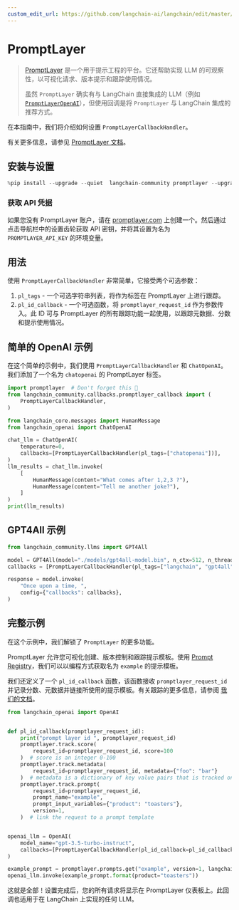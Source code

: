 ```yaml
---
custom_edit_url: https://github.com/langchain-ai/langchain/edit/master/docs/docs/integrations/callbacks/promptlayer.ipynb
---
```


# PromptLayer

>[PromptLayer](https://docs.promptlayer.com/introduction) 是一个用于提示工程的平台。它还帮助实现 LLM 的可观察性，以可视化请求、版本提示和跟踪使用情况。
>
>虽然 `PromptLayer` 确实有与 LangChain 直接集成的 LLM（例如 [`PromptLayerOpenAI`](/docs/integrations/llms/promptlayer_openai)），但使用回调是将 `PromptLayer` 与 LangChain 集成的推荐方式。

在本指南中，我们将介绍如何设置 `PromptLayerCallbackHandler`。

有关更多信息，请参见 [PromptLayer 文档](https://docs.promptlayer.com/languages/langchain)。

## 安装与设置


```python
%pip install --upgrade --quiet  langchain-community promptlayer --upgrade
```

### 获取 API 凭据

如果您没有 PromptLayer 账户，请在 [promptlayer.com](https://www.promptlayer.com) 上创建一个。然后通过点击导航栏中的设置齿轮获取 API 密钥，并将其设置为名为 `PROMPTLAYER_API_KEY` 的环境变量。

## 用法

使用 `PromptLayerCallbackHandler` 非常简单，它接受两个可选参数：
1. `pl_tags` - 一个可选字符串列表，将作为标签在 PromptLayer 上进行跟踪。
2. `pl_id_callback` - 一个可选函数，将 `promptlayer_request_id` 作为参数传入。此 ID 可与 PromptLayer 的所有跟踪功能一起使用，以跟踪元数据、分数和提示使用情况。

## 简单的 OpenAI 示例

在这个简单的示例中，我们使用 `PromptLayerCallbackHandler` 和 `ChatOpenAI`。我们添加了一个名为 `chatopenai` 的 PromptLayer 标签。

```python
import promptlayer  # Don't forget this 🍰
from langchain_community.callbacks.promptlayer_callback import (
    PromptLayerCallbackHandler,
)
```

```python
from langchain_core.messages import HumanMessage
from langchain_openai import ChatOpenAI

chat_llm = ChatOpenAI(
    temperature=0,
    callbacks=[PromptLayerCallbackHandler(pl_tags=["chatopenai"])],
)
llm_results = chat_llm.invoke(
    [
        HumanMessage(content="What comes after 1,2,3 ?"),
        HumanMessage(content="Tell me another joke?"),
    ]
)
print(llm_results)
```

## GPT4All 示例


```python
from langchain_community.llms import GPT4All

model = GPT4All(model="./models/gpt4all-model.bin", n_ctx=512, n_threads=8)
callbacks = [PromptLayerCallbackHandler(pl_tags=["langchain", "gpt4all"])]

response = model.invoke(
    "Once upon a time, ",
    config={"callbacks": callbacks},
)
```

## 完整示例

在这个示例中，我们解锁了 `PromptLayer` 的更多功能。

PromptLayer 允许您可视化创建、版本控制和跟踪提示模板。使用 [Prompt Registry](https://docs.promptlayer.com/features/prompt-registry)，我们可以以编程方式获取名为 `example` 的提示模板。

我们还定义了一个 `pl_id_callback` 函数，该函数接收 `promptlayer_request_id` 并记录分数、元数据并链接所使用的提示模板。有关跟踪的更多信息，请参阅 [我们的文档](https://docs.promptlayer.com/features/prompt-history/request-id)。

```python
from langchain_openai import OpenAI


def pl_id_callback(promptlayer_request_id):
    print("prompt layer id ", promptlayer_request_id)
    promptlayer.track.score(
        request_id=promptlayer_request_id, score=100
    )  # score is an integer 0-100
    promptlayer.track.metadata(
        request_id=promptlayer_request_id, metadata={"foo": "bar"}
    )  # metadata is a dictionary of key value pairs that is tracked on PromptLayer
    promptlayer.track.prompt(
        request_id=promptlayer_request_id,
        prompt_name="example",
        prompt_input_variables={"product": "toasters"},
        version=1,
    )  # link the request to a prompt template


openai_llm = OpenAI(
    model_name="gpt-3.5-turbo-instruct",
    callbacks=[PromptLayerCallbackHandler(pl_id_callback=pl_id_callback)],
)

example_prompt = promptlayer.prompts.get("example", version=1, langchain=True)
openai_llm.invoke(example_prompt.format(product="toasters"))
```

这就是全部！设置完成后，您的所有请求将显示在 PromptLayer 仪表板上。此回调也适用于在 LangChain 上实现的任何 LLM。